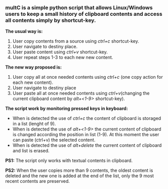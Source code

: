 ### **multC** is a simple python script that allows Linux/Windows users to keep a small history of clipboard contents and access all contents simply by shortcut-key.

**The usual way is:**
  1. User copy contents from a source using *ctrl+c* shortcut-key.
  2. User navigate to destiny place.
  3. User paste content using *ctrl+v* shortcut-key.
  4. User repeat steps 1-3 to each new new content.

**The new way proposed is:**
  1. User copy all at once needed contents using *ctrl+c* (one copy action for each new content).
  2. User navigate to destiny place 
  3. User paste all at once needed contents using *ctrl+v*(changing the current clipboard content by *alt+<1-9>* shortcut-key).

**The script work by monitoring pressed keys in keyboard:**
  * When is detected the use of *ctrl+c* the content of clipboard is storaged in a list (lenght of 9). 
  * When is detected the use of *alt+<1-9>* the current content of clipboard is changed according the position in list (1-9). At this moment the user can paste (ctrl+v) the selected content.
  * When is detected the use of *alt+delete* the current content of clipboard and list is erased.


**PS1:** The script only works with textual contents in clipboard.

**PS2:** When the user copies more than 9 contents, the oldest content is deleted and the new one is added at the end of the list, only the 9 most recent contents are preserved.
